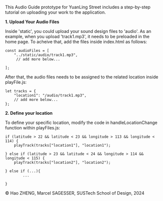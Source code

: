 This Audio Guide prototype for YuanLing Street includes a step-by-step tutorial on uploading your work to the application.

**1. Upload Your Audio Files**

Inside 'static', you could upload your sound design files to 'audio'. As an example, when you upload 'track1.mp3', it needs to be preloaded in the home page. To acheive that, add the files inside index.html as follows:

    const audioFiles = [
        "../static/audio/track1.mp3",
         // add more below...
   
    ];

After that, the audio files needs to be assigned to the related location inside playFile.js:

    let tracks = {
        "location1": "/audio/track1.mp3",
        // add more below...
    };

**2. Define your location**

To define your specific location, modify the code in handleLocationChange function within playFiles.js:    
    
    if (latitude > 22 && latitude < 23 && longitude > 113 && longitude < 114) {
        playTrack(tracks["location1"], "location1");
        
    } else if (latitude > 23 && latitude < 24 && longitude > 114 && longitude < 115) {
        playTrack(tracks["location2"], "location2");
        
    } else if (...){
            ...
        
    }



© Hao ZHENG, Marcel SAGESSER, SUSTech School of Design, 2024

